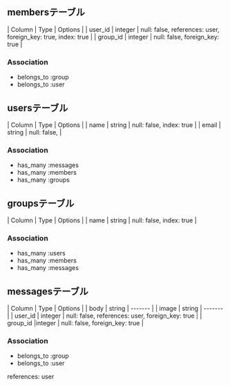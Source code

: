## membersテーブル

| Column   | Type    | Options |
| user_id  | integer | null: false, references: user, foreign_key: true, index: true |
| group_id | integer | null: false, foreign_key: true |

### Association
- belongs_to :group
- belongs_to :user

## usersテーブル
| Column | Type   | Options |
| name   | string | null: false, index: true |
| email  | string | null: false, |

### Association
- has_many :messages
- has_many :members
- has_many :groups

## groupsテーブル
| Column | Type   | Options |
| name   | string | null: false, index: true |
### Association
- has_many :users
- has_many :members
- has_many :messages

## messagesテーブル
| Column   | Type    | Options |
| body     | string  | ------- |
| image    | string  | ------- |
| user_id  | integer | null: false, references: user, foreign_key: true |
| group_id |integer  | null: false, foreign_key: true |
### Association
- belongs_to :group
- belongs_to :user

references: user
